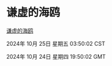 # 谦虚的海鸥
[谦虚的海鸥](http://219.139.199.238:56308/qxdho/course/base/hotlink/index.php)

2024年 10月 25日 星期五 03:50:02 CST

2024年 10月 24日 星期四 19:50:02 GMT
